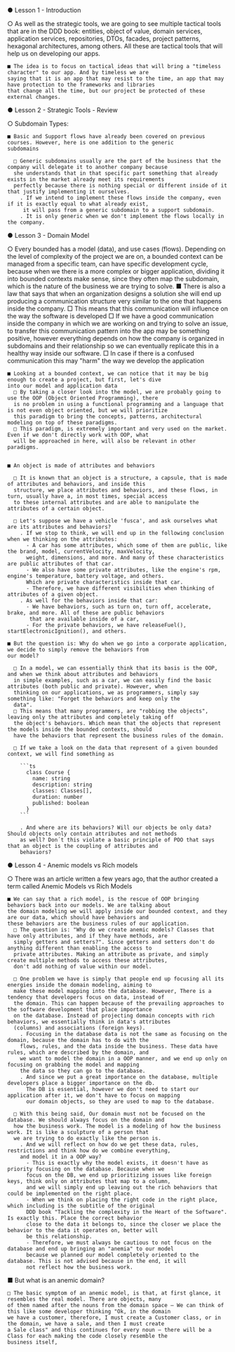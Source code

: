 
● Lesson 1 - Introduction

  ○ As well as the strategic tools, we are going to see multiple tactical tools that are in the DDD book: entities, object
  of value, domain services, application services, repositories, DTOs, facades, project patterns, hexagonal architectures,
  among others. All these are tactical tools that will help us on developing our apps.

    ■ The idea is to focus on tactical ideas that will bring a "timeless character" to our app. And by timeless we are
    saying that it is an app that may resist to the time, an app that may have protection to the frameworks and libraries
    that change all the time, but our project be protected of these external changes.

● Lesson 2 - Strategic Tools - Review 

  ○ Subdomain Types: 

    ■ Basic and Support flows have already been covered on previous courses. However, here is one addition to the generic
    subdomains

      □ Generic subdomains usually are the part of the business that the company will delegate it to another company because
      she understands that in that specific part something that already exists in the market already meet its requirements
      perfectly because there is nothing special or different inside of it that justify implementing it ourselves.
        . If we intend to implement these flows inside the company, even if it is exactly equal to what already exist,
         it will pass from a generic subdomain to a support subdomain.
        . It is only generic when we don't implement the flows locally in the company.

        
● Lesson 3 - Domain Model

  ○ Every bounded has a model (data), and use cases (flows). Depending on the level of complexity of the project we are
  on, a bounded context can be managed from a specific team, can have specific development cycle, because when we there
  is a more complex or bigger application, dividing it into bounded contexts make sense, since they often map the subdomain,
  which is the nature of the business we are trying to solve.
    ■ There is also a law that says that when an organization designs a solution she will end up producing a communication
    structure very similar to the one that happens inside the company.
      □ This means that this communication will influence on the way the software is developed
      □ If we have a good communication inside the company in which we are working on and trying to solve an issue, to
      transfer this communication pattern into the app may be something positive, however everything depends on how the
      company is organized in subdomains and their relationship so we can eventually replicate this in a healthy way
      inside our software.
      □ In case if there is a confused communication this may "harm" the way we develop the application

    ■ Looking at a bounded context, we can notice that it may be big enough to create a project, but first, let's dive
    into our model and application data
      □ By taking a closer look into the model, we are probably going to use the OOP (Object Oriented Programming), there
      is no problem in using a functional programming and a language that is not even object oriented, but we will prioritize
      this paradigm to bring the concepts, patterns, architectural modeling on top of these paradigms. 
      □ This paradigm, is extremely important and very used on the market. Even if we don't directly work with OOP, what
      will be approached in here, will also be relevant in other paradigms. 


    ■ An object is made of attributes and behaviors

      □ It is known that an object is a structure, a capsule, that is made of attributes and behaviors, and inside this
      structure, we place attributes and behaviors, and these flows, in turn, usually have a, in most times, special access 
      to these internal attributes and are able to manipulate the attributes of a certain object.

      □ Let's suppose we have a vehicle 'fusca', and ask ourselves what are its attributes and behaviors?
        . If we stop to think, we will end up in the following conclusion when we thinking on the attributes:
          - A car has some attributes, which some of them are public, like the brand, model, currentVelocity, maxVelocity,
          weight, dimensions, and more. And many of these characteristics are public attributes of that car.
          - We also have some private attributes, like the engine's rpm, engine's temperature, battery voltage, and others.
          Which are private characteristics inside that car.
          - Therefore, we have different visibilities when thinking of attributes of a given object.
        . As well for the behaviors inside that car:
          - We have behaviors, such as turn on, turn off, accelerate, brake, and more. All of these are public behaviors
           that are available inside of a car,
          - For the private behaviors, we have releaseFuel(), startElectronicIgnition(), and others.

    ■ But the question is: Why do when we go into a corporate application, we decide to simply remove the behaviors from
    our model?

      □ In a model, we can essentially think that its basis is the OOP, and when we think about attributes and behaviors
      in simple examples, such as a car, we can easily find the basic attributes (both public and private). However, when
      thinking on our applications, we as programmers, simply say something like: "Forget the behaviors and keep only the
      data".
      □ This means that many programmers, are "robbing the objects", leaving only the attributes and completely taking off
      the object's behaviors. Which mean that the objects that represent the models inside the bounded contexts, should
      have the behaviors that represent the business rules of the domain.

      □ If we take a look on the data that represent of a given bounded context, we will find something as

        ```ts
          class Course {
            name: string
            description: string
            classes: Classes[],
            duration: number
            published: boolean
          }
        ```

        . And where are its behaviors? Will our objects be only data? Should objects only contain attributes and not methods
        as well? Don´t this violate a basic principle of POO that says that an object is the coupling of attributes and
        behaviors? 

● Lesson 4 - Anemic models vs Rich models

  ○ There was an article written a few years ago, that the author created a term called Anemic Models vs Rich Models

    ■ We can say that a rich model, is the rescue of OOP bringing behaviors back into our models. We are talking about
    the domain modeling we will apply inside our bounded context, and they are our data, which should have behaviors and
    these behaviors are the business rules of our application.
      □ The question is: "Why do we create anemic models? Classes that have only attributes, and if they have methods, are
      simply getters and setters?". Since getters and setters don't do anything different than enabling the access to
      private attributes. Making an attribute as private, and simply create multiple methods to access these attributes,
      don't add nothing of value within our model.

      □ One problem we have is simply that people end up focusing all its energies inside the domain modeling, aiming to
      make these model mapping into the database. However, There is a tendency that developers focus on data, instead of
      the domain. This can happen because of the prevailing approaches to the software development that place importance
      on the database. Instead of projecting domain concepts with rich behaviors, we essentially think in data's attributes
      (columns) and associations (foreign keys).
        . Focusing in the database data is not the same as focusing on the domain, because the domain has to do with the
        flows, rules, and the data inside the business. These data have rules, which are described by the domain, and
        we want to model the domain in a OOP manner, and we end up only on focusing on grabbing the model and mapping
        the data so they can go to the database.
        . And since we put a great importance on the database, multiple developers place a bigger importance on the db.
          The DB is essential, however we don't need to start our application after it, we don't have to focus on mapping
          our domain objects, so they are used to map to the database.

      □ With this being said, Our domain must not be focused on the database. We should always focus on the domain and
      how the business work. The model is a modeling of how the business work. It is like a sculpture of a person that
      we are trying to do exactly like the person is. 
        . And we will reflect on how do we get these data, rules, restrictions and think how do we combine everything,
        and model it in a OOP way?
          - This is exactly why the model exists, it doesn't have as priority focusing on the database. Because when we
          focus on the DB, we end up prioritizing issues like foreign keys, think only on attributes that map to a column,
          and we will simply end up leaving out the rich behaviors that could be implemented on the right place.
          - When we think on placing the right code in the right place, which including is the subtitle of the original
          DDD book "Tackling the complexity in the Heart of the Software". Is exactly this. Place the correct behavior
          close to the data it belongs to, since the closer we place the behavior to the data it operates on, better will
          be this relationship.
          - Therefore, we must always be cautious to not focus on the database and end up bringing an "anemia" to our model
          because we planned our model completely oriented to the database. This is not advised because in the end, it will
          not reflect how the business work.

  ■ But what is an anemic domain? 

    □ The basic symptom of an anemic model, is that, at first glance, it resembles the real model. There are objects, many
    of them named after the nouns from the domain space — We can think of this like some developer thinking "Ok, in the domain
    we have a customer, therefore, I must create a Customer class, or in the domain, we have a sale, and then I must create
    a Sale class" and this continues for every noun — there will be a Class for each making the code closely resemble the
    business itself,


      
        
      
